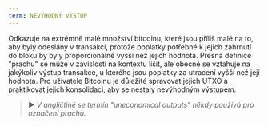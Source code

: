 ```yaml
---
term: NEVÝHODNÝ VÝSTUP
---
```


Odkazuje na extrémně malé množství bitcoinu, které jsou příliš malé na to, aby byly odeslány v transakci, protože poplatky potřebné k jejich zahrnutí do bloku by byly proporcionálně vyšší než jejich hodnota. Přesná definice "prachu" se může v závislosti na kontextu lišit, ale obecně se vztahuje na jakýkoliv výstup transakce, u kterého jsou poplatky za utracení vyšší než její hodnota. Pro uživatele Bitcoinu je důležité spravovat jejich UTXO a praktikovat jejich konsolidaci, aby se nestaly nevýhodným výstupem.

> ► *V angličtině se termín "uneconomical outputs" někdy používá pro označení prachu.*